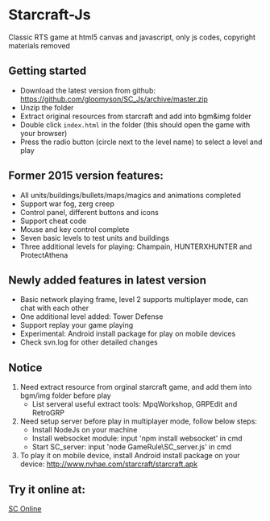 # Starcraft-Js
Classic RTS game at html5 canvas and javascript, only js codes, copyright materials removed

## Getting started
* Download the latest version from github: https://github.com/gloomyson/SC_Js/archive/master.zip
* Unzip the folder
* Extract original resources from starcraft and add into bgm&img folder
* Double click `index.html` in the folder (this should open the game with your browser)
* Press the radio button (circle next to the level name) to select a level and play

## Former 2015 version features:
* All units/buildings/bullets/maps/magics and animations completed
* Support war fog, zerg creep
* Control panel, different buttons and icons
* Support cheat code
* Mouse and key control complete
* Seven basic levels to test units and buildings
* Three additional levels for playing: Champain, HUNTERXHUNTER and ProtectAthena

## Newly added features in latest version
* Basic network playing frame, level 2 supports multiplayer mode, can chat with each other
* One additional level added: Tower Defense
* Support replay your game playing
* Experimental: Android install package for play on mobile devices
* Check svn.log for other detailed changes

## Notice
1. Need extract resource from orginal starcraft game, and add them into bgm/img folder before play
	* List serveral useful extract tools: MpqWorkshop, GRPEdit and RetroGRP
2. Need setup server before play in multiplayer mode, follow below steps:
	* Install NodeJs on your machine
	* Install websocket module: input 'npm install websocket' in cmd
	* Start SC_server: input 'node GameRule\SC_server.js' in cmd
3. To play it on mobile device, install Android install package on your device:
	http://www.nvhae.com/starcraft/starcraft.apk

## Try it online at:
[SC Online](http://www.nvhae.com/starcraft/)
